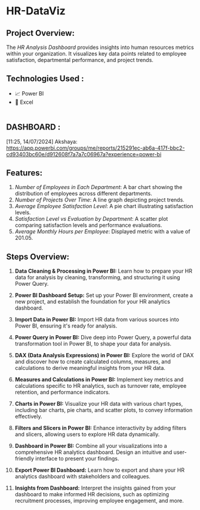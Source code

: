 # HR-DataViz


## Project Overview:
The *HR Analysis Dashboard* provides insights into human resources metrics within your organization. It visualizes key data points related to employee satisfaction, departmental performance, and project trends.

## Technologies Used :

- 📈 Power BI
- 🔢 Excel<br><br>

## DASHBOARD :
[11:25, 14/07/2024] Akshaya: https://app.powerbi.com/groups/me/reports/215291ec-ab6a-417f-bbc2-cd93403bc60e/d912608f7a7a7c06967a?experience=power-bi


## Features:
1. *Number of Employees in Each Department*: A bar chart showing the distribution of employees across different departments.
2. *Number of Projects Over Time*: A line graph depicting project trends.
3. *Average Employee Satisfaction Level*: A pie chart illustrating satisfaction levels.
4. *Satisfaction Level vs Evaluation by Department*: A scatter plot comparing satisfaction levels and performance evaluations.
5. *Average Monthly Hours per Employee*: Displayed metric with a value of 201.05.

## Steps Overview:

1. **Data Cleaning & Processing in Power BI:** Learn how to prepare your HR data for analysis by cleaning, transforming, and structuring it using Power Query.

2. **Power BI Dashboard Setup:** Set up your Power BI environment, create a new project, and establish the foundation for your HR analytics dashboard.

3. **Import Data in Power BI:** Import HR data from various sources into Power BI, ensuring it's ready for analysis.

4. **Power Query in Power BI:** Dive deep into Power Query, a powerful data transformation tool in Power BI, to shape your data for analysis.

5. **DAX (Data Analysis Expressions) in Power BI:** Explore the world of DAX and discover how to create calculated columns, measures, and calculations to derive meaningful insights from your HR data.

6. **Measures and Calculations in Power BI:** Implement key metrics and calculations specific to HR analytics, such as turnover rate, employee retention, and performance indicators.

7. **Charts in Power BI:** Visualize your HR data with various chart types, including bar charts, pie charts, and scatter plots, to convey information effectively.

8. **Filters and Slicers in Power BI:** Enhance interactivity by adding filters and slicers, allowing users to explore HR data dynamically.

9. **Dashboard in Power BI:** Combine all your visualizations into a comprehensive HR analytics dashboard. Design an intuitive and user-friendly interface to present your findings.

10. **Export Power BI Dashboard:** Learn how to export and share your HR analytics dashboard with stakeholders and colleagues.

11. **Insights from Dashboard:** Interpret the insights gained from your dashboard to make informed HR decisions, such as optimizing recruitment processes, improving employee engagement, and more.


